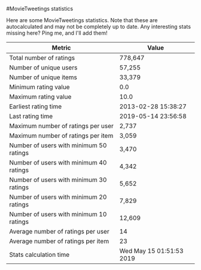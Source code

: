 #MovieTweetings statistics

Here are some MovieTweetings statistics. Note that these are autocalculated and may not be completely up to date. Any interesting stats missing here? Ping me, and I'll add them!

Metric | Value
--- | ---
Total number of ratings                 | 778,647
Number of unique users                  | 57,255
Number of unique items                  | 33,379
Minimum rating value                    | 0.0
Maximum rating value                    | 10.0
Earliest rating time                    | 2013-02-28 15:38:27
Last rating time                        | 2019-05-14 23:56:58
Maximum number of ratings per user      | 2,737
Maximum number of ratings per item      | 3,059
Number of users with minimum 50 ratings | 3,470
Number of users with minimum 40 ratings | 4,342
Number of users with minimum 30 ratings | 5,652
Number of users with minimum 20 ratings | 7,829
Number of users with minimum 10 ratings | 12,609
Average number of ratings per user      | 14
Average number of ratings per item      | 23
Stats calculation time                  | Wed May 15 01:51:53 2019

